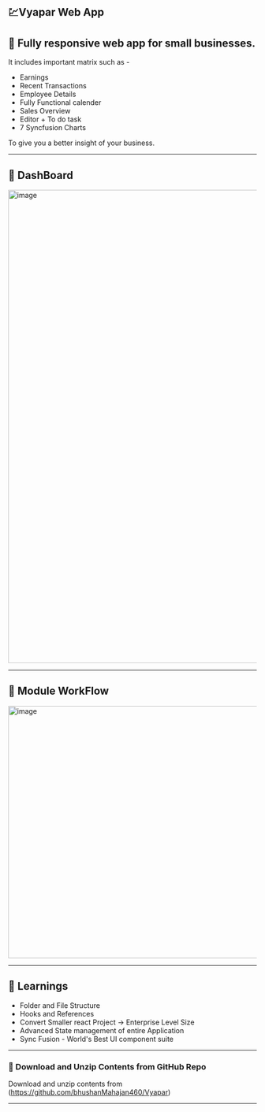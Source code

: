 ## **💹Vyapar Web App**

## :pushpin: **Fully responsive web app for small businesses.**
It includes important matrix such as -
* Earnings
* Recent Transactions
* Employee Details
* Fully Functional calender
* Sales Overview
* Editor + To do task
* 7 Syncfusion Charts

To give you a better insight of your business.

---
## :pushpin: **DashBoard**

<img width="960" alt="image" src="https://user-images.githubusercontent.com/68232386/231293792-55631ed6-1d90-4b1d-8ef0-d650c054c195.png">

--- 

## :pushpin: **Module WorkFlow**

<img width="512" alt="image" src="https://user-images.githubusercontent.com/68232386/231289235-ba762b60-a47e-4cc2-973a-814023f49fd4.png">

---

## :pushpin: **Learnings**

* Folder and File Structure
* Hooks and References
* Convert Smaller react Project -> Enterprise Level Size
* Advanced State management of entire Application
* Sync Fusion - World's Best UI component suite 

---

### :open_file_folder: Download and Unzip Contents from GitHub Repo

Download and unzip contents from (https://github.com/bhushanMahajan460/Vyapar)

---


